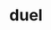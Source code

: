 ---
category: 4-letters
denotation: null
name: duel
reference_link: https://www.etymonline.com/word/duel
root_language: null
root_name: null
title: duel
type: free
word_sums:
- respelling: duel
  sum: 'Duel + '
---